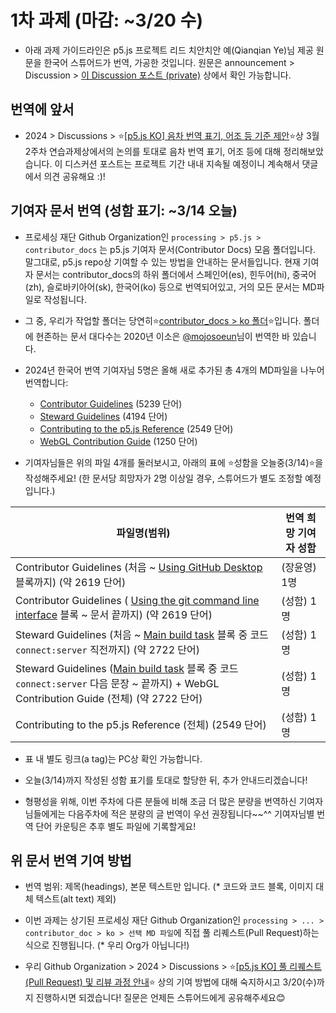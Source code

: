 # 1차 과제 (마감: ~3/20 수)

* 아래 과제 가이드라인은 p5.js 프로젝트 리드 치안치안 예(Qianqian Ye)님 제공 원문을 한국어 스튜어드가 번역, 가공한 것입니다. 원문은 announcement > Discussion > [이 Discussion 포스트 (private)](https://github.com/orgs/p5-js-KO-Translation/discussions/6) 상에서 확인 가능합니다.

## 번역에 앞서

* 2024 > Discussions > ⭐[[p5.js KO] 음차 번역 표기, 어조 등 기준 제안](https://github.com/p5-js-KO-Translation/2024/discussions/6)⭐상 3월 2주차 연습과제상에서의 논의를 토대로 음차 번역 표기, 어조 등에 대해 정리해보았습니다. 이 디스커션 포스트는 프로젝트 기간 내내 지속될 예정이니 계속해서 댓글에서 의견 공유해요 :)!


## 기여자 문서 번역 (성함 표기: ~3/14 오늘)

* 프로세싱 재단 Github Organization인 `processing > p5.js > contributor_docs` 는 p5.js 기여자 문서(Contributor Docs) 모음 폴더입니다. 말그대로, p5.js repo상 기여할 수 있는 방법을 안내하는 문서들입니다. 현재 기여자 문서는 contributor_docs의 하위 폴더에서 스페인어(es), 힌두어(hi), 중국어(zh), 슬로바키아어(sk), 한국어(ko) 등으로 번역되어있고, 거의 모든 문서는 MD파일로 작성됩니다.
  
* 그 중, 우리가 작업할 폴더는 당연히⭐[contributor_docs > ko 폴더](https://github.com/processing/p5.js/tree/main/contributor_docs/ko)⭐입니다. 폴더에 현존하는 문서 대다수는 2020년 이소은 [@mojosoeun](https://github.com/mojosoeun)님이 번역한 바 있습니다. 

* 2024년 한국어 번역 기여자님 5명은 올해 새로 추가된 총 4개의 MD파일을 나누어 번역합니다:
  * [Contributor Guidelines](https://github.com/processing/p5.js/blob/main/contributor_docs/ko/contributor_guidelines.md) (5239 단어)
  * [Steward Guidelines](https://github.com/processing/p5.js/blob/main/contributor_docs/ko/steward_guidelines.md) (4194 단어)
  * [Contributing to the p5.js Reference](https://github.com/processing/p5.js/blob/main/contributor_docs/ko/contributing_to_the_p5.js_reference.md) (2549 단어)
  * [WebGL Contribution Guide](https://github.com/processing/p5.js/blob/main/contributor_docs/ko/webgl_contribution_guide.md)  (1250 단어)

* 기여자님들은 위의 파일 4개를 둘러보시고, 아래의 표에 ⭐성함을 오늘중(3/14)⭐을 작성해주세요! (한 문서당 희망자가 2명 이상일 경우, 스튜어드가 별도 조정할 예정입니다.)
  
|파일명(범위)| 번역 희망 기여자 성함 |
|---------|---|
|Contributor Guidelines (처음 ~ [Using GitHub Desktop](https://github.com/processing/p5.js/blob/main/contributor_docs/ko/contributor_guidelines.md#using-github-desktop) 블록까지) (약 2619 단어)| (장윤영) 1명       |
|Contributor Guidelines ( [Using the git command line interface](https://github.com/processing/p5.js/blob/main/contributor_docs/ko/contributor_guidelines.md#using-the-git-command-line-interface) 블록 ~ 문서 끝까지) (약 2619 단어)| (성함) 1명      |
|Steward Guidelines (처음 ~ [Main build task](https://github.com/processing/p5.js/blob/main/contributor_docs/ko/steward_guidelines.md#main-build-task) 블록 중 코드 `connect:server` 직전까지) (약 2722 단어)| (성함) 1명      |
|Steward Guidelines ([Main build task](https://github.com/processing/p5.js/blob/main/contributor_docs/ko/steward_guidelines.md#main-build-task) 블록 중 코드 `connect:server` 다음 문장 ~ 끝까지) + WebGL Contribution Guide (전체) (약 2722 단어)| (성함) 1명    |
|Contributing to the p5.js Reference (전체) (2549 단어)| (성함) 1명    |

* 표 내 별도 링크(a tag)는 PC상 확인 가능합니다.

* 오늘(3/14)까지 작성된 성함 표기를 토대로 할당한 뒤, 추가 안내드리겠습니다!
  
* 형평성을 위해, 이번 주차에 다른 분들에 비해 조금 더 많은 분량을 번역하신 기여자님들에게는 다음주차에 적은 분량의 글 번역이 우선 권장됩니다~~^^ 기여자님별 번역 단어 카운팅은 추후 별도 파일에 기록할게요!  

## 위 문서 번역 기여 방법

* 번역 범위: 제목(headings), 본문 텍스트만 입니다. (* 코드와 코드 블록, 이미지 대체 텍스트(alt text) 제외)

* 이번 과제는 상기된 프로세싱 재단 Github Organization인 `processing > ... > contributor_doc > ko > 선택 MD 파일`에 직접 풀 리퀘스트(Pull Request)하는 식으로 진행됩니다. (* 우리 Org가 아닙니다!)

* 우리 Github Organization > 2024 > Discussions > ⭐[[p5.js KO] 풀 리퀘스트(Pull Request) 및 리뷰 과정 안내](https://github.com/p5-js-KO-Translation/2024/discussions/7)⭐ 상의 기여 방법에 대해 숙지하시고 3/20(수)까지 진행하시면 되겠습니다! 질문은 언제든 스튜어드에게 공유해주세요😊
